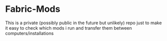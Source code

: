 # Fabric-Mods
This is a private (possibly public in the future but unlikely) repo just to make it easy to check which mods i run and transfer them between computers/installations
